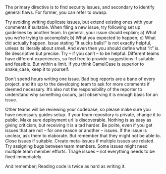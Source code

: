 The primary directive is to find security issues, and secondary to identify general flaws. For former, you can refer to owasp.

Try avoiding writing duplicate issues, but extend existing ones with your comments if suitable. When filing a new issue, try following set up guidelines by another team. In general, your issue should explain; a) What you we’re trying to accomplish; b) What you expected to happen; c) What did actually happen. Issue stating ”It sucks balls!” is not exactly helpful, unless its literally about smell. And even then you should define what “it” is. Be descriptive but precise. Try – if you can’t – to be helpful. Different teams have different experiences, so feel free to provide suggestions if suitable and feasible. But within a limit. If you think CamelCase is superior to snake_case, keep it to yourself.

Don’t spend hours writing one issue. Bad bug reports are a bane of every project, and it’s up to the developing team to ask for more comments if deemed necessary. It’s also not the responsibility of the reporter to understand why something occurs, just observing it is enough basis for an issue.

Other teams will be reviewing your codebase, so please make sure you have necessary guides setup. If your team repository is private, change it to public. Make sure deployment url is discoverable. Nothing is as easy as giving criticism, but receiving it is a tad harder. Be polite, even if you get issues that are not – for one reason or another – issues. If the issue is unclear, ask them to elaborate. But remember that they might not be able to. Close issues if suitable. Create meta-issues if multiple issues are related. Try assigning bugs between team members. Some issues might need multiple team member efforts. Triage issues – not everything needs to be fixed immediately.

And remember; Reading code is twice as hard as writing it.
